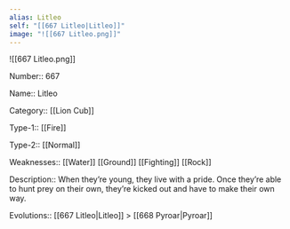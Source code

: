 ```yaml
---
alias: Litleo
self: "[[667 Litleo|Litleo]]"
image: "![[667 Litleo.png]]"
---
```


![[667 Litleo.png]]


Number:: 667

Name:: Litleo

Category:: [[Lion Cub]]

Type-1:: [[Fire]]

Type-2:: [[Normal]]

Weaknesses:: [[Water]] [[Ground]] [[Fighting]] [[Rock]]

Description:: When they’re young, they live with a pride. Once they’re able to hunt prey on their own, they’re kicked out and have to make their own way.

Evolutions:: [[667 Litleo|Litleo]] > [[668 Pyroar|Pyroar]]